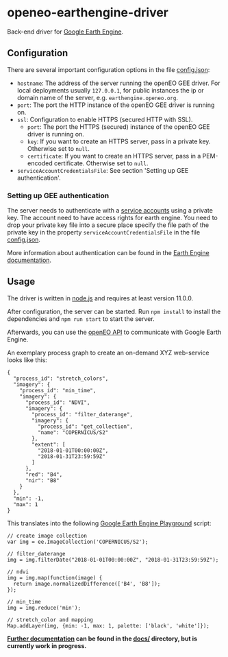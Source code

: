 # openeo-earthengine-driver
Back-end driver for [Google Earth Engine](https://earthengine.google.com/).

## Configuration

There are several important configuration options in the file [config.json](config.json):

* `hostname`: The address of the server running the openEO GEE driver. For local deployments usually `127.0.0.1`, for public instances the ip or domain name of the server, e.g. `earthengine.openeo.org`.
* `port`: The port the HTTP instance of the openEO GEE driver is running on.
* `ssl`: Configuration to enable HTTPS (secured HTTP with SSL).
    * `port`: The port the HTTPS (secured) instance of the openEO GEE driver is running on.
    * `key`: If you want to create an HTTPS server, pass in a private key. Otherwise set to `null`.
    * `certificate`: If you want to create an HTTPS server, pass in a PEM-encoded certificate. Otherwise set to `null`.
* `serviceAccountCredentialsFile`: See section 'Setting up GEE authentication'.

### Setting up GEE authentication

The server needs to authenticate with a [service accounts](https://developers.google.com/earth-engine/service_account) using a private key. The account need to have access rights for earth engine. You need to drop your private key file into a secure place specify the file path of the private key in the property `serviceAccountCredentialsFile` in the file [config.json](config.json).

More information about authentication can be found in the [Earth Engine documentation](https://developers.google.com/earth-engine/app_engine_intro).

## Usage

The driver is written in [node.js](https://nodejs.org/) and requires at least version 11.0.0.

After configuration, the server can be started. Run `npm install` to install the dependencies and  `npm run start` to start the server. 

Afterwards, you can use the [openEO API](https://open-eo.github.io/openeo-api/apireference/index.html) to communicate with Google Earth Engine.

An exemplary process graph to create an on-demand XYZ web-service looks like this: 

```
{
  "process_id": "stretch_colors",
  "imagery": {
    "process_id": "min_time",
    "imagery": {
      "process_id": "NDVI",
      "imagery": {
        "process_id": "filter_daterange",
        "imagery": {
          "process_id": "get_collection",
          "name": "COPERNICUS/S2"
        },
        "extent": [
          "2018-01-01T00:00:00Z",
          "2018-01-31T23:59:59Z"
        ]
      },
      "red": "B4",
      "nir": "B8"
    }
  },
  "min": -1,
  "max": 1
}
```

This translates into the following [Google Earth Engine Playground](https://code.earthengine.google.com/) script:

```
// create image collection
var img = ee.ImageCollection('COPERNICUS/S2');

// filter_daterange
img = img.filterDate("2018-01-01T00:00:00Z", "2018-01-31T23:59:59Z");

// ndvi
img = img.map(function(image) {
  return image.normalizedDifference(['B4', 'B8']);
});

// min_time
img = img.reduce('min');

// stretch_color and mapping
Map.addLayer(img, {min: -1, max: 1, palette: ['black', 'white']});
```

**[Further documentation](docs/README.md) can be found in the [docs/](docs/) directory, but is currently work in progress.**